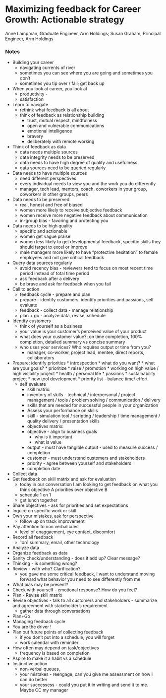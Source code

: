 # Maximizing feedback for Career Growth: Actionable strategy
Anne Lampman, Graduate Engineer, Arm Holdings; Susan Graham, Principal Engineer, Arm Holdings

### Notes

* Building your career
	* navigating currents of river
	* sometimes you can see where you are going and sometimes you don’t
	* sometimes you tip over / fall; get back up
* When you look at career, you look at
	* productivity - 
	* satisfaction 
* Learn to navigate
	* rethink what feedback is all about
	* think of feedback as relationship building
		* trust, mutual respect, mindfulness
		* open and vulnerable communications
		* emotional intelligence
		* bravery
		* deliberately with remote working
* Think of feedback as data
	* data needs multiple sources
	* data integrity needs to be preserved
	* data needs to have high degree of quality and usefulness
	* data sources need to be queried regularly
* Data needs to have multiple sources
	* need different perspectives
	* every individual needs to view you and the work you do differently
	* manager, tech lead, mentors, coach, coworkers in your group, coworkers in other groups, peers
* Data needs to be preserved
	* real, honest and free of biased
	* women more likely to receive subjective feedback
	* women receive more negative feedback about communication
	* in-group bias - favoring and protecting you
* Data needs to be high quality
	* specific and actionable
	* women get vague praise
	* women less likely to get developmental feedback, specific skills they should target to excel or improve
	* male managers more likely to have “protective hesitation” to female employees and not give critical feedback
* Query data sources regularly
	* avoid recency bias - reviewers tend to focus on most recent time period instead of total time period
	* ask feedback after a delivery
	* be brave and ask for feedback when you fail
* Call to action
	* feedback cycle - prepare and plan
	* prepare - identify customers, identify priorities and passions, self evaluate
	* feedback - collect data - manage relationship
	* plan + go - analyze data, revise, schedule
* Identify customers
	* think of yourself as a business
	* your value is your customer’s perceived value of your product 
	* what does your customer value?: on time completion, 100% completion, detailed summary vs concise summary
	* who uses your services? Who requires output or time from you?
		* manager, co-worker, project lead, mentee, direct reports, collaborators
* Prepare: identify priorities
		* introspection
			* what do you want?
			* what are your goals?
		* prioritize 
			* raise / promotion
			* working on high value / high visibility project
			* health / personal life
		* passions
			* sustainability project
			* new tool development
		* priority list - balance time/ effort
	* self evaluate
		* skill matrix:
		* inventory of skills - technical / interpersonal / project management / tools / problem solving / communication / delivery
		* skills that are needed for successful people in your organization
		* Assess your performance on skills
		* skill - simulation tool / scripting / leadership / time management / quality delivery / presentation skills
		* objectives matrix:
		* objective - align to business goals
			* why is it important
			* what is value
		* output - must have tangible output - used to measure success / completion
		* customer - must understand customers and stakeholders
		* priority - agree between yourself and stakeholders
		* completion date
* Collect data
* Get feedback on skill matrix and ask for evaluation
	* today in our conversation I am looking to get feedback on what you think objective A priorities over objective B
	* schedule 1 on 1
	* get lunch together
* Share objectives - ask for priorities and set expectations
* Inquire on specific work or skill
* Own your mistakes, ask for perspective
	* follow up on track improvement
* Pay attention to non verbal cues
  * level of enaggaement, eye contact, discomfort
* Record all feedback
	* 1on1 summary, email, other technology
* Analyze data
* Organize feedback as data
* Sanity check/understanding - does it add up? Clear message?
* Thinking - is something wrong?
* Review - with who? Clarification?
	* you gave me some critical feedback, I want to understand moving forward what behavior you need to see differently from me
* What bias may be present?
* Check with yourself - emotional response? How do you feel?
* Plan - Revise skill matrix
* Revise objectives - talk to all customers and stakeholders - summarize and agreement with stakeholder’s requirement
	* gather data through conversations
* Plan+Go
* Managing feedback cycle
* You are the driver !
* Plan out future points of collecting feedback
	* if you don’t put into a schedule, you will forget
	* work calendar with reminder
* How often may depend on task/objectives
	* frequency is based on completion
* Aspire to make it a habit vs a schedule
* Instinctive action
	* non-verbal queues, 
	* your mistakes - reengage, can you give me assessment on how I can do better
	* your successess - could you put it in writing and send it to me. Maybe CC my manager
